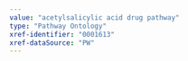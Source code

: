 ```yaml
---
value: "acetylsalicylic acid drug pathway"
type: "Pathway Ontology"
xref-identifier: "0001613"
xref-dataSource: "PW"
---
```

